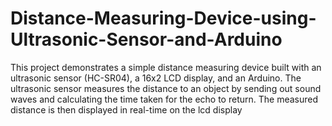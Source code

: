 # Distance-Measuring-Device-using-Ultrasonic-Sensor-and-Arduino
This project demonstrates a simple distance measuring device built with an ultrasonic sensor (HC-SR04), a 16x2 LCD display, and an Arduino. The ultrasonic sensor measures the distance to an object by sending out sound waves and calculating the time taken for the echo to return. The measured distance is then displayed in real-time on the lcd display
